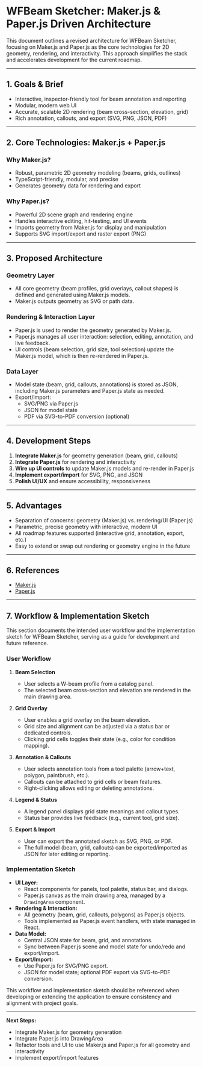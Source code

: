 # WFBeam Sketcher: Maker.js & Paper.js Driven Architecture

This document outlines a revised architecture for WFBeam Sketcher, focusing on Maker.js and Paper.js as the core technologies for 2D geometry, rendering, and interactivity. This approach simplifies the stack and accelerates development for the current roadmap.

---

## 1. Goals & Brief
- Interactive, inspector-friendly tool for beam annotation and reporting
- Modular, modern web UI
- Accurate, scalable 2D rendering (beam cross-section, elevation, grid)
- Rich annotation, callouts, and export (SVG, PNG, JSON, PDF)

---

## 2. Core Technologies: Maker.js + Paper.js

### Why Maker.js?
- Robust, parametric 2D geometry modeling (beams, grids, outlines)
- TypeScript-friendly, modular, and precise
- Generates geometry data for rendering and export

### Why Paper.js?
- Powerful 2D scene graph and rendering engine
- Handles interactive editing, hit-testing, and UI events
- Imports geometry from Maker.js for display and manipulation
- Supports SVG import/export and raster export (PNG)

---

## 3. Proposed Architecture

### Geometry Layer
- All core geometry (beam profiles, grid overlays, callout shapes) is defined and generated using Maker.js models.
- Maker.js outputs geometry as SVG or path data.

### Rendering & Interaction Layer
- Paper.js is used to render the geometry generated by Maker.js.
- Paper.js manages all user interaction: selection, editing, annotation, and live feedback.
- UI controls (beam selection, grid size, tool selection) update the Maker.js model, which is then re-rendered in Paper.js.

### Data Layer
- Model state (beam, grid, callouts, annotations) is stored as JSON, including Maker.js parameters and Paper.js state as needed.
- Export/import:
  - SVG/PNG via Paper.js
  - JSON for model state
  - PDF via SVG-to-PDF conversion (optional)

---

## 4. Development Steps
1. **Integrate Maker.js** for geometry generation (beam, grid, callouts)
2. **Integrate Paper.js** for rendering and interactivity
3. **Wire up UI controls** to update Maker.js models and re-render in Paper.js
4. **Implement export/import** for SVG, PNG, and JSON
5. **Polish UI/UX** and ensure accessibility, responsiveness

---

## 5. Advantages
- Separation of concerns: geometry (Maker.js) vs. rendering/UI (Paper.js)
- Parametric, precise geometry with interactive, modern UI
- All roadmap features supported (interactive grid, annotation, export, etc.)
- Easy to extend or swap out rendering or geometry engine in the future

---

## 6. References
- [Maker.js](https://github.com/microsoft/maker.js)
- [Paper.js](https://github.com/paperjs/paper.js)

---

## 7. Workflow & Implementation Sketch

This section documents the intended user workflow and the implementation sketch for WFBeam Sketcher, serving as a guide for development and future reference.

### User Workflow
1. **Beam Selection**
   - User selects a W-beam profile from a catalog panel.
   - The selected beam cross-section and elevation are rendered in the main drawing area.

2. **Grid Overlay**
   - User enables a grid overlay on the beam elevation.
   - Grid size and alignment can be adjusted via a status bar or dedicated controls.
   - Clicking grid cells toggles their state (e.g., color for condition mapping).

3. **Annotation & Callouts**
   - User selects annotation tools from a tool palette (arrow+text, polygon, paintbrush, etc.).
   - Callouts can be attached to grid cells or beam features.
   - Right-clicking allows editing or deleting annotations.

4. **Legend & Status**
   - A legend panel displays grid state meanings and callout types.
   - Status bar provides live feedback (e.g., current tool, grid size).

5. **Export & Import**
   - User can export the annotated sketch as SVG, PNG, or PDF.
   - The full model (beam, grid, callouts) can be exported/imported as JSON for later editing or reporting.

### Implementation Sketch
- **UI Layer:**
  - React components for panels, tool palette, status bar, and dialogs.
  - Paper.js canvas as the main drawing area, managed by a `DrawingArea` component.
- **Rendering & Interaction:**
  - All geometry (beam, grid, callouts, polygons) as Paper.js objects.
  - Tools implemented as Paper.js event handlers, with state managed in React.
- **Data Model:**
  - Central JSON state for beam, grid, and annotations.
  - Sync between Paper.js scene and model state for undo/redo and export/import.
- **Export/Import:**
  - Use Paper.js for SVG/PNG export.
  - JSON for model state; optional PDF export via SVG-to-PDF conversion.

This workflow and implementation sketch should be referenced when developing or extending the application to ensure consistency and alignment with project goals.

---

**Next Steps:**
- Integrate Maker.js for geometry generation
- Integrate Paper.js into DrawingArea
- Refactor tools and UI to use Maker.js and Paper.js for all geometry and interactivity
- Implement export/import features
